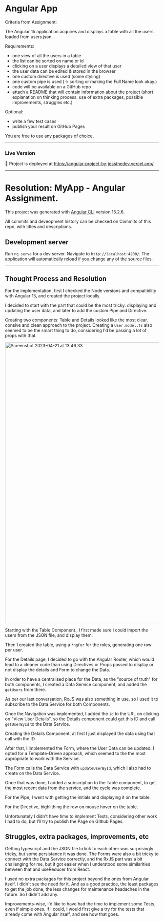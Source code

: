 # Angular App

Criteria from Assignment:

The Angular 15 application acquires and displays a table with all the users loaded from users.json. 

Requirements:
 -  one view of all the users in a table
 -  the list can be sorted on name or id
 -  clicking on a user displays a detailed view of that user
 -  the user data can be edited & stored in the browser
 -  one custom directive is used (some styling)
 -  one custom pipe is used (-> sorting or making the Full Name look okay.)
 -  code will be available on a GitHub repo
 -  attach a README that will contain information about the project (short explanation on thinking process, use of extra packages, possible improvements, struggles etc.)

Optional:
 - write a few test cases
 - publish your result on GitHub Pages

You are free to use any packages of choice.

---

### Live Version

🚀 Project is deployed at https://angular-project-by-jessthedev.vercel.app/


---


# Resolution: MyApp - Angular Assignment.

This project was generated with [Angular CLI](https://github.com/angular/angular-cli) version 15.2.6.

All commits and deveopment history can be checked on Commits of this repo, with titles and descriptions.


## Development server

Run `ng serve` for a dev server. Navigate to `http://localhost:4200/`. The application will automatically reload if you change any of the source files.


---

## Thought Process and Resolution

For the implementation, first I checked the Node versions and compatibility with Angular 15, and created the project locally. 

I decided to start with the part that could be the most tricky: displaying and updating the user data, and later to add the custom Pipe and Directive.

Creating two components: Table and Details looked like the most clear, consive and clean approach to the project. Creating a `User.model.ts` also seemed to be the smart thing to do, considering I'd be passing a lot of props with that.

<img width="920" alt="Screenshot 2023-04-21 at 13 46 33" src="https://user-images.githubusercontent.com/48770521/233628040-0e201f9e-b32c-46e6-ad21-b5aa651a2cc1.png">


Starting with the Table Component., I first made sure I could import the users from the JSON file, and display them.

Then I created the table, using a `*ngFor` for the roles, generating one row per user.

For the Details page, I decided to go with the Angular Router, which would lead to a cleaner code than using Directives or Props passed to display or not display the details and Form to change the Data.

In order to have a centralised place for the Data, as the "source of truth" for both components, I created a Data Service component, and added the `getUsers` from there.

As per our last conversation, RxJS was also something in use, so I used it to subscribe to the Data Service for both Components.

Once the Navigation was implemented, I added the `id` to the URL on clicking on "View User Details", so the Details component could get this ID and call `getUserById` to the Data Service. 

Creating the Details Component, at first I just displayed the data using that call with the ID. 

After that, I implemented the Form, where the User Data can be updated. I opted for a Template-Driven approach, which seemed to the the most appropriate to work with the Service.

The Form calls the Data Service with `updateUserById`, which I also had to create on the Data Service.

Once that was done, I added a subscription to the Table component, to get the most recent data from the service, and the cycle was complete.

For the Pipe, I went with getting the initials and displaying it on the table.

For the Directive, highlithing the row on mouse hover on the table.

Unfortunately I didn't have time to implement Tests, considering other work I had to do, but I'll try to publish the Page on Github Pages.


## Struggles, extra packages, improvements, etc

Getting typescript and the JSON file to link to each other was surprisingly tricky, but some persistance it was done. The Forms were also a bit tricky to connect with the Data Service correctly, and the RxJS part was a bit challenging for me, but it got easier when I understood some similarities between that and useReducer from React. 

I used no extra packages for this project beyond the ones from Angular itself. I didn't see the need for it. And as a good practice, the least packages to get the job done, the less changes for maintenance headaches in the future. So I didn't add any.

Improvements-wise, I'd like to have had the time to implement some Tests, even if simple ones. If I could, I would first give a try for the tests that already come with Angular itself, and see how that goes.

